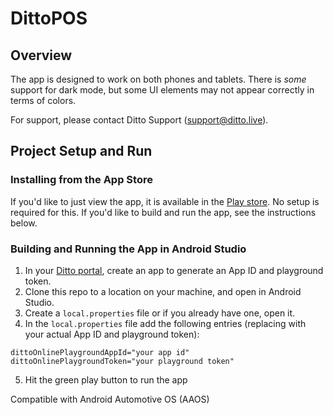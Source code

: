 # DittoPOS  

## Overview    

The app is designed to work on both phones and tablets. There is *some* support for dark mode, but some UI elements may not appear correctly in terms of colors.

For support, please contact Ditto Support (<support@ditto.live>). 

## Project Setup and Run

### Installing from the App Store
If you'd like to just view the app, it is available in the [Play store](https://play.google.com/store/apps/details?id=live.ditto.pos). No setup is required for this. If you'd like to build and run the app, see the instructions below.

### Building and Running the App in Android Studio
1. In your [Ditto portal](https://portal.ditto.live), create an app to generate an App ID and 
playground token.  
2. Clone this repo to a location on your machine, and open in Android Studio.    
3. Create a `local.properties` file or if you already have one, open it. 
4. In the `local.properties` file add the following entries (replacing with your actual App ID and playground token):
```
dittoOnlinePlaygroundAppId="your app id"
dittoOnlinePlaygroundToken="your playground token"
```
5. Hit the green play button to run the app

Compatible with Android Automotive OS (AAOS)